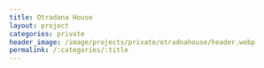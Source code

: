 ```yaml
---
title: Otradana House
layout: project
categories: private
header_image: /image/projects/private/otradnahouse/header.webp
permalink: /:categories/:title
---
```

